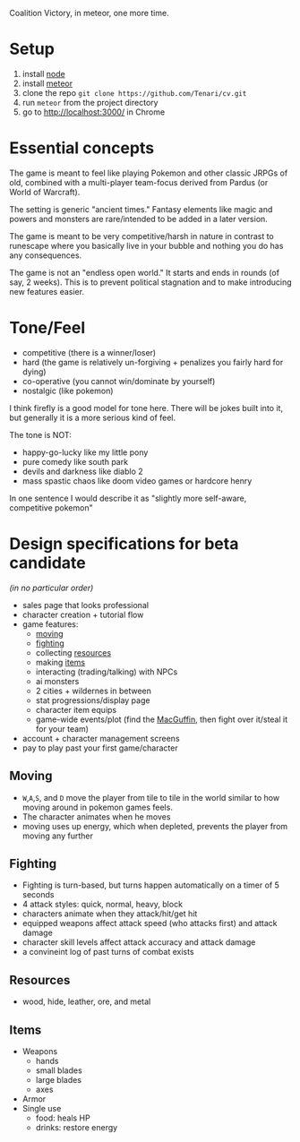 Coalition Victory, in meteor, one more time.

# Setup
1. install [node](https://nodejs.org/en/download/)
2. install [meteor](https://www.meteor.com/install)
3. clone the repo `git clone https://github.com/Tenari/cv.git`
4. run `meteor` from the project directory
5. go to [http://localhost:3000/](http://localhost:3000/) in Chrome

# Essential concepts

The game is meant to feel like playing Pokemon and other classic JRPGs of old, combined with a multi-player team-focus derived from Pardus (or World of Warcraft).

The setting is generic "ancient times." Fantasy elements like magic and powers and monsters are rare/intended to be added in a later version.

The game is meant to be very competitive/harsh in nature in contrast to runescape where you basically live in your bubble and nothing you do has any consequences.

The game is not an "endless open world." It starts and ends in rounds (of say, 2 weeks). This is to prevent political stagnation and to make introducing new features easier.

# Tone/Feel
- competitive (there is a winner/loser)
- hard (the game is relatively un-forgiving + penalizes you fairly hard for dying)
- co-operative (you cannot win/dominate by yourself)
- nostalgic (like pokemon)

I think firefly is a good model for tone here. There will be jokes built into it, but generally it is a more serious kind of feel.

The tone is NOT:

- happy-go-lucky like my little pony
- pure comedy like south park
- devils and darkness like diablo 2
- mass spastic chaos like doom video games or hardcore henry

In one sentence I would describe it as "slightly more self-aware, competitive pokemon"

# Design specifications for beta candidate

_(in no particular order)_

- sales page that looks professional
- character creation + tutorial flow
- game features:
    - [moving](#moving)
    - [fighting](#fighting)
    - collecting [resources](#resources)
    - making [items](#items)
    - interacting (trading/talking) with NPCs
    - ai monsters
    - 2 cities + wildernes in between
    - stat progressions/display page
    - character item equips
    - game-wide events/plot (find the [MacGuffin](http://tvtropes.org/pmwiki/pmwiki.php/Main/MacGuffin), then fight over it/steal it for your team)
- account + character management screens
- pay to play past your first game/character

## Moving

- `W`,`A`,`S`, and `D` move the player from tile to tile in the world similar to how moving around in pokemon games feels.
- The character animates when he moves
- moving uses up energy, which when depleted, prevents the player from moving any further

## Fighting

- Fighting is turn-based, but turns happen automatically on a timer of 5 seconds
- 4 attack styles: quick, normal, heavy, block
- characters animate when they attack/hit/get hit
- equipped weapons affect attack speed (who attacks first) and attack damage
- character skill levels affect attack accuracy and attack damage
- a convineint log of past turns of combat exists

## Resources

- wood, hide, leather, ore, and metal

## Items

- Weapons
    - hands
    - small blades
    - large blades
    - axes
- Armor
- Single use
    - food: heals HP
    - drinks: restore energy
